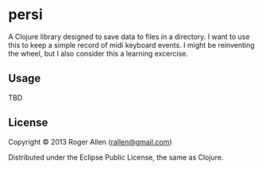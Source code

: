 # persi

A Clojure library designed to save data to files in a directory.  I
want to use this to keep a simple record of midi keyboard events.  I
might be reinventing the wheel, but I also consider this a learning
excercise.

## Usage

TBD

## License

Copyright © 2013 Roger Allen (rallen@gmail.com)

Distributed under the Eclipse Public License, the same as Clojure.
